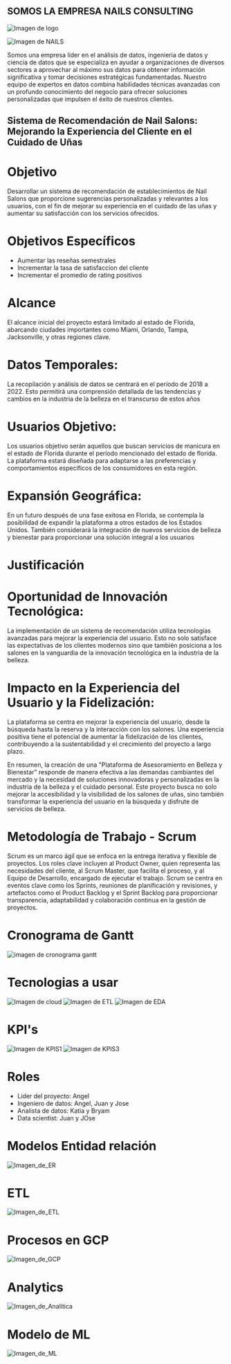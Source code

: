 ## SOMOS LA EMPRESA NAILS CONSULTING 

![Imagen de logo](https://github.com/Angeljs094/Proyecto_Nail_Salon/blob/main/img/logo.jpeg)

![Imagen de NAILS](https://github.com/Angeljs094/Proyecto_Nail_Salon/blob/main/img/nails.jfif)

Somos una empresa líder en el análisis de datos, ingenieria de datos y ciencia de datos que se especializa en ayudar a organizaciones de diversos sectores a aprovechar al máximo sus datos para obtener información significativa y tomar decisiones estratégicas fundamentadas. Nuestro equipo de expertos en datos combina habilidades técnicas avanzadas con un profundo conocimiento del negocio para ofrecer soluciones personalizadas que impulsen el éxito de nuestros clientes.

## Sistema de Recomendación de Nail Salons: Mejorando la Experiencia del Cliente en el Cuidado de Uñas

# Objetivo 

Desarrollar un sistema de recomendación de establecimientos de Nail Salons que proporcione sugerencias personalizadas y relevantes a los usuarios, con el fin de mejorar su experiencia en el cuidado de las uñas y aumentar su satisfacción con los servicios ofrecidos.

# Objetivos Específicos

* Aumentar las reseñas semestrales 
* Incrementar la tasa de satisfaccion del cliente 
* Incrementar el promedio de rating positivos 

# Alcance 
El alcance inicial del proyecto estará limitado al estado de Florida, abarcando ciudades importantes como Miami, Orlando, Tampa, Jacksonville, y otras regiones clave.
# Datos Temporales:
La recopilación y análisis de datos se centrará en el período de 2018 a 2022. Esto permitirá una comprensión detallada de las tendencias y cambios en la industria de la belleza en el transcurso de estos años
# Usuarios Objetivo:
 Los usuarios objetivo serán aquellos que buscan servicios de manicura en el estado de Florida durante el período mencionado del estado de florida. La plataforma estará diseñada para adaptarse a las preferencias y comportamientos específicos de los consumidores en esta región.
# Expansión Geográfica:
En un futuro después de una fase exitosa en Florida, se contempla la posibilidad de expandir la plataforma a otros estados de los Estados Unidos. También considerará la integración de nuevos servicios de belleza y bienestar para proporcionar una solución integral a los usuarios

# Justificación 
# Oportunidad de Innovación Tecnológica:
 La implementación de un sistema de recomendación utiliza tecnologías avanzadas para mejorar la experiencia del usuario. Esto no solo satisface las expectativas de los clientes modernos sino que también posiciona a los salones en la vanguardia de la innovación tecnológica en la industria de la belleza.
# Impacto en la Experiencia del Usuario y la Fidelización:
 La plataforma se centra en mejorar la experiencia del usuario, desde la búsqueda hasta la reserva y la interacción con los salones. Una experiencia positiva tiene el potencial de aumentar la fidelización de los clientes, contribuyendo a la sustentabilidad y el crecimiento del proyecto a largo plazo.

En resumen, la creación de una "Plataforma de Asesoramiento en Belleza y Bienestar" responde de manera efectiva a las demandas cambiantes del mercado y la necesidad de soluciones innovadoras y personalizadas en la industria de la belleza y el cuidado personal. Este proyecto busca no solo mejorar la accesibilidad y la visibilidad de los salones de uñas, sino también transformar la experiencia del usuario en la búsqueda y disfrute de servicios de belleza.

# Metodología de Trabajo - Scrum
Scrum es un marco ágil que se enfoca en la entrega iterativa y flexible de proyectos. Los roles clave incluyen al Product Owner, quien representa las necesidades del cliente, al Scrum Master, que facilita el proceso, y al Equipo de Desarrollo, encargado de ejecutar el trabajo. Scrum se centra en eventos clave como los Sprints, reuniones de planificación y revisiones, y artefactos como el Product Backlog y el Sprint Backlog para proporcionar transparencia, adaptabilidad y colaboración continua en la gestión de proyectos.

# Cronograma de Gantt 
![imagen de cronograma gantt](https://github.com/Angeljs094/Proyecto_Nail_Salon/blob/main/img/Diagrama_Gantt.png)

# Tecnologias a usar 
![Imagen de cloud](https://github.com/Angeljs094/Proyecto_Nail_Salon/blob/main/img/cloud.jpg)
![Imagen de ETL](https://github.com/Angeljs094/Proyecto_Nail_Salon/blob/main/img/ETL.jpg)
![Imagen de EDA](https://github.com/Angeljs094/Proyecto_Nail_Salon/blob/main/img/EDA.jpg)

# KPI's
![Imagen de KPIS1](https://github.com/Angeljs094/Proyecto_Nail_Salon/blob/main/img/.png)
![Imagen de KPIS3](https://github.com/Angeljs094/Proyecto_Nail_Salon/blob/main/img/KPI.png)

# Roles 
* Lider del proyecto: Angel 
* Ingeniero de datos: Angel, Juan y Jose 
* Analista de datos: Katia y Bryam 
* Data scientist: Juan y JOse 

# Modelos Entidad relación 
![Imagen_de_ER](https://github.com/Angeljs094/Proyecto_Nail_Salon/blob/main/img/modelo_ER.jpg)

# ETL
![Imagen_de_ETL](https://github.com/Angeljs094/Proyecto_Nail_Salon/blob/main/img/ETL2.jpg)

# Procesos en GCP
![Imagen_de_GCP](https://github.com/Angeljs094/Proyecto_Nail_Salon/blob/main/img/cloud_gcp.jpg)

# Analytics
![Imagen_de_Analitica](https://github.com/Angeljs094/Proyecto_Nail_Salon/blob/main/img/analisis.jpg)

# Modelo de ML 
![Imagen_de_ML](https://github.com/Angeljs094/Proyecto_Nail_Salon/blob/main/img/ML.jpg)